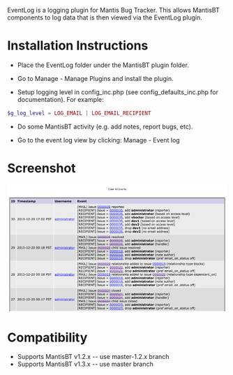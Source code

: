 EventLog is a logging plugin for Mantis Bug Tracker.  This allows MantisBT components to log data that is then viewed via the EventLog plugin.

# Installation Instructions

- Place the EventLog folder under the MantisBT plugin folder.

- Go to Manage - Manage Plugins and install the plugin.

- Setup logging level in config_inc.php (see config_defaults_inc.php for documentation).  For example:

```php
$g_log_level = LOG_EMAIL | LOG_EMAIL_RECIPIENT
```

- Do some MantisBT activity (e.g. add notes, report bugs, etc).

- Go to the event log view by clicking: Manage - Event log

# Screenshot

![EventLog Screentshot](wiki/eventlog_screenshot.png "EventLog Screentshot")

# Compatibility

- Supports MantisBT v1.2.x -- use master-1.2.x branch
- Supports MantisBT v1.3.x -- use master branch

